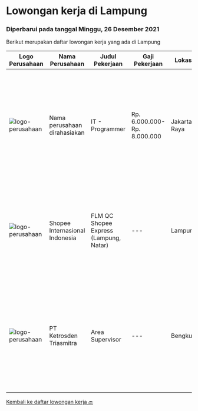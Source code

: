 
  # Lowongan kerja di Lampung

  ### Diperbarui pada tanggal Minggu, 26 Desember 2021

  Berikut merupakan daftar lowongan kerja yang ada di Lampung

  |Logo Perusahaan | Nama Perusahaan | Judul Pekerjaan | Gaji Pekerjaan | Lokasi | Deskripsi | Tanggal diunggah | Pranala |
  | -------------- | --------------- | --------------- | --------- | --------- | -------------- | ------- | ----------- |
  |![logo-perusahaan](https://us.123rf.com/450wm/pavelstasevich/pavelstasevich1811/pavelstasevich181101027/112815900-stock-vector-no-image-available-icon-flat-vector.jpg?ver=6)|Nama perusahaan dirahasiakan|IT - Programmer|Rp. 6.000.000-Rp. 8.000.000|Jakarta Raya|Kualifikasi: Pendidikan S1/D3 Ilmu Komputer atau Teknik Informatika Menjabat posisi Team Leader minimal 4 tahun Memiliki pengalaman minimal 5 tahun...|Rabu, 22 Desember 2021|https://www.jobstreet.co.id/id/job/it-programmer-3729436?token=0~098259b8-955e-48e7-88c9-78a6419d8c65&sectionRank=1&jobId=jobstreet-id-job-3729436|
|![logo-perusahaan](https://image-service-cdn.seek.com.au/fdd388d7c0660b20f42d51ac7a110a26e88e3d6c/ee4dce1061f3f616224767ad58cb2fc751b8d2dc)|Shopee Internasional Indonesia|FLM QC Shopee Express (Lampung, Natar)|---|Lampung|Requirement: Minimum D-III (industrial engineering, economics, business management or equal) 1 Years of Experience as Data Analyst or relevant...|Selasa, 14 Desember 2021|https://www.jobstreet.co.id/id/job/flm-qc-shopee-express-lampung-natar-3720604?token=0~098259b8-955e-48e7-88c9-78a6419d8c65&sectionRank=2&jobId=jobstreet-id-job-3720604|
|![logo-perusahaan](https://image-service-cdn.seek.com.au/c6ffa5edc62c5e84c146cb3d55132fad595f8cd0/ee4dce1061f3f616224767ad58cb2fc751b8d2dc)|PT Ketrosden Triasmitra|Area Supervisor|---|Bengkulu|Bekerja sama dengan manajemen dan institusi lainnya (projek pemerintah dan pihak ketiga lainnya) Memfasilitasi technical support untuk keseluruhan tim...|Kamis, 09 Desember 2021|https://www.jobstreet.co.id/id/job/area-supervisor-3716881?token=0~098259b8-955e-48e7-88c9-78a6419d8c65&sectionRank=3&jobId=jobstreet-id-job-3716881|


  [Kembali ke daftar lowongan kerja 🔙](../README.md#daftar-lowongan-kerja)
  